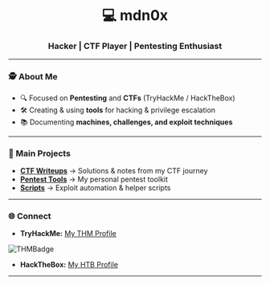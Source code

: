 <!-- Logo MDN0X -->

<h1 align="center">💻 mdn0x</h1>
<h3 align="center">Hacker | CTF Player | Pentesting Enthusiast</h3>

---

### 🕵️ About Me
- 🔍 Focused on **Pentesting** and **CTFs** (TryHackMe / HackTheBox)
- 🛠️ Creating & using **tools** for hacking & privilege escalation
- 📚 Documenting **machines, challenges, and exploit techniques**

---

### 📂 Main Projects
- **[CTF Writeups](https://github.com/mdn0x/HackingZK/tree/main/HacksVault/Hacking%20Zettelkasten)** → Solutions & notes from my CTF journey
- **[Pentest Tools](https://github.com/mdn0x/Tools)** → My personal pentest toolkit
- **[Scripts](https://github.com/mdn0x/Scripts)** → Exploit automation & helper scripts

---

### 🌐 Connect
- **TryHackMe:** [My THM Profile](https://tryhackme.com/p/mdn0xKali)
<!-- THM Banner -->

  ![THMBadge](https://tryhackme-badges.s3.amazonaws.com/mdn0xKali.png?update=2) 

  
- **HackTheBox:** [My HTB Profile](https://app.hackthebox.com/profile/overview)

---
